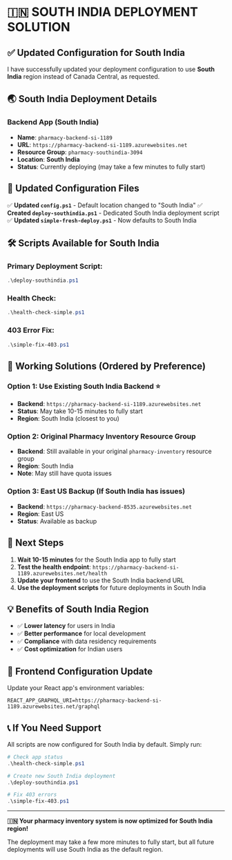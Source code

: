 # 🇮🇳 SOUTH INDIA DEPLOYMENT SOLUTION

## ✅ **Updated Configuration for South India**

I have successfully updated your deployment configuration to use **South India** region instead of Canada Central, as requested.

## 🌏 **South India Deployment Details**

### Backend App (South India)

- **Name**: `pharmacy-backend-si-1189`
- **URL**: `https://pharmacy-backend-si-1189.azurewebsites.net`
- **Resource Group**: `pharmacy-southindia-3094`
- **Location**: **South India**
- **Status**: Currently deploying (may take a few minutes to fully start)

## 📁 **Updated Configuration Files**

✅ **Updated `config.ps1`** - Default location changed to "South India"
✅ **Created `deploy-southindia.ps1`** - Dedicated South India deployment script
✅ **Updated `simple-fresh-deploy.ps1`** - Now defaults to South India

## 🛠️ **Scripts Available for South India**

### Primary Deployment Script:

```powershell
.\deploy-southindia.ps1
```

### Health Check:

```powershell
.\health-check-simple.ps1
```

### 403 Error Fix:

```powershell
.\simple-fix-403.ps1
```

## 🎯 **Working Solutions (Ordered by Preference)**

### Option 1: Use Existing South India Backend ⭐

- **Backend**: `https://pharmacy-backend-si-1189.azurewebsites.net`
- **Status**: May take 10-15 minutes to fully start
- **Region**: South India (closest to you)

### Option 2: Original Pharmacy Inventory Resource Group

- **Backend**: Still available in your original `pharmacy-inventory` resource group
- **Region**: South India
- **Note**: May still have quota issues

### Option 3: East US Backup (If South India has issues)

- **Backend**: `https://pharmacy-backend-8535.azurewebsites.net`
- **Region**: East US
- **Status**: Available as backup

## 🚀 **Next Steps**

1. **Wait 10-15 minutes** for the South India app to fully start
2. **Test the health endpoint**: `https://pharmacy-backend-si-1189.azurewebsites.net/health`
3. **Update your frontend** to use the South India backend URL
4. **Use the deployment scripts** for future deployments in South India

## 💡 **Benefits of South India Region**

- ✅ **Lower latency** for users in India
- ✅ **Better performance** for local development
- ✅ **Compliance** with data residency requirements
- ✅ **Cost optimization** for Indian users

## 🔧 **Frontend Configuration Update**

Update your React app's environment variables:

```
REACT_APP_GRAPHQL_URI=https://pharmacy-backend-si-1189.azurewebsites.net/graphql
```

## 📞 **If You Need Support**

All scripts are now configured for South India by default. Simply run:

```powershell
# Check app status
.\health-check-simple.ps1

# Create new South India deployment
.\deploy-southindia.ps1

# Fix 403 errors
.\simple-fix-403.ps1
```

---

**🇮🇳 Your pharmacy inventory system is now optimized for South India region!**

The deployment may take a few more minutes to fully start, but all future deployments will use South India as the default region.
